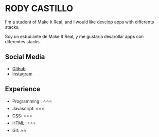# RODY CASTILLO

I'm a student of Make It Real, and I would like develop apps with differents stacks.

Soy un estudiante de Make It Real, y me gustaría desarollar apps con diferentes stacks.

## Social Media

- [Github](https://github.com/rodycastillo/)
- [Instagram](https://www.instagram.com/roddycastillo1703/)

## Experience

- Programming : ⭐️⭐️⭐️
- Javascript: ⭐️⭐️⭐️
- CSS: ⭐️⭐️⭐️
- HTML: ⭐️⭐️⭐️
- Git: ⭐️⭐️

